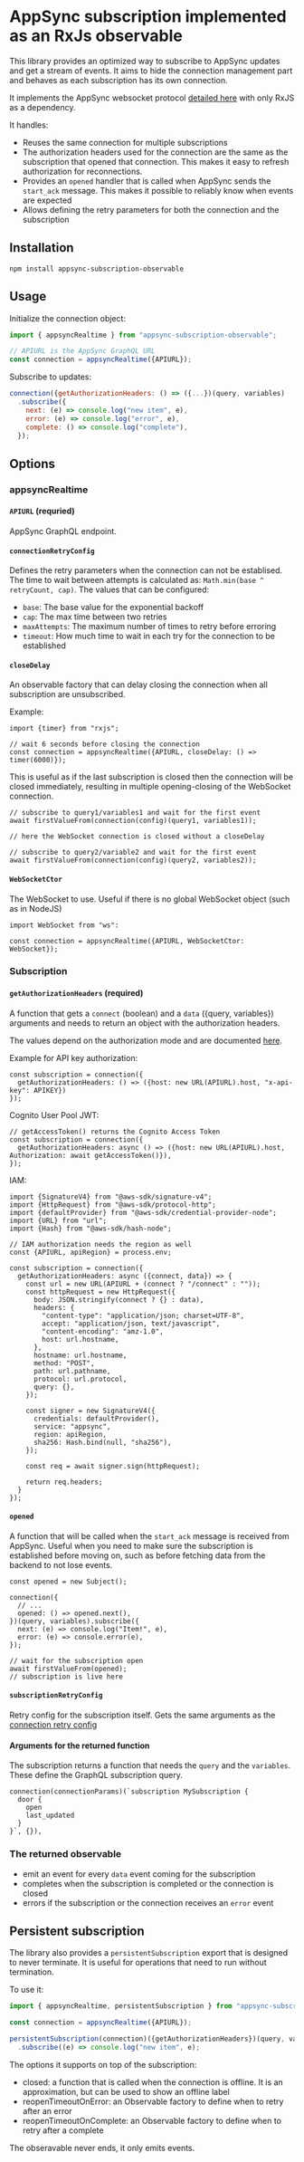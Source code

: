 # AppSync subscription implemented as an RxJs observable

This library provides an optimized way to subscribe to AppSync updates and get a stream of events. It aims to hide the connection management part and behaves as each subscription has its own connection.

It implements the AppSync websocket protocol [detailed here](https://docs.aws.amazon.com/appsync/latest/devguide/real-time-websocket-client.html) with only RxJS as a dependency.

It handles:

* Reuses the same connection for multiple subscriptions
* The authorization headers used for the connection are the same as the subscription that opened that connection. This makes it easy to refresh authorization for reconnections.
* Provides an ```opened``` handler that is called when AppSync sends the ```start_ack``` message. This makes it possible to reliably know when events are expected
* Allows defining the retry parameters for both the connection and the subscription

## Installation

```
npm install appsync-subscription-observable
```

## Usage

Initialize the connection object:

```js
import { appsyncRealtime } from "appsync-subscription-observable";

// APIURL is the AppSync GraphQL URL
const connection = appsyncRealtime({APIURL});
```

Subscribe to updates:

```js
connection({getAuthorizationHeaders: () => ({...})(query, variables)
  .subscribe({
    next: (e) => console.log("new item", e),
    error: (e) => console.log("error", e),
    complete: () => console.log("complete"),
  });
```

## Options

### appsyncRealtime

#### ```APIURL``` (requried)

AppSync GraphQL endpoint.

#### ```connectionRetryConfig```

Defines the retry parameters when the connection can not be establised. The time to wait between attempts is calculated as: ```Math.min(base ^ retryCount, cap)```. The values that can be configured:
  * ```base```: The base value for the exponential backoff
  * ```cap```: The max time between two retries
  * ```maxAttempts```: The maximum number of times to retry before erroring
  * ```timeout```: How much time to wait in each try for the connection to be established

#### ```closeDelay```

An observable factory that can delay closing the connection when all subscription are unsubscribed.

Example:

```
import {timer} from "rxjs";

// wait 6 seconds before closing the connection
const connection = appsyncRealtime({APIURL, closeDelay: () => timer(6000)});
```

This is useful as if the last subscription is closed then the connection will be closed immediately, resulting in multiple opening-closing of the WebSocket connection.

```
// subscribe to query1/variables1 and wait for the first event
await firstValueFrom(connection(config)(query1, variables1));

// here the WebSocket connection is closed without a closeDelay

// subscribe to query2/variable2 and wait for the first event
await firstValueFrom(connection(config)(query2, variables2));
```

#### ```WebSocketCtor```

The WebSocket to use. Useful if there is no global WebSocket object (such as in NodeJS)

```
import WebSocket from "ws":

const connection = appsyncRealtime({APIURL, WebSocketCtor: WebSocket});
```

### Subscription

#### ```getAuthorizationHeaders``` (required)

A function that gets a ```connect``` (boolean) and a ```data``` ({query, variables}) arguments and needs to return an object with the authorization headers.

The values depend on the authorization mode and are documented [here](https://docs.aws.amazon.com/appsync/latest/devguide/real-time-websocket-client.html#header-parameter-format-based-on-appsync-api-authorization-mode).

Example for API key authorization:

```
const subscription = connection({
  getAuthorizationHeaders: () => ({host: new URL(APIURL).host, "x-api-key": APIKEY})
});
```

Cognito User Pool JWT:

```
// getAccessToken() returns the Cognito Access Token
const subscription = connection({
  getAuthorizationHeaders: async () => ({host: new URL(APIURL).host, Authorization: await getAccessToken()}),
});
```

IAM:

```
import {SignatureV4} from "@aws-sdk/signature-v4";
import {HttpRequest} from "@aws-sdk/protocol-http";
import {defaultProvider} from "@aws-sdk/credential-provider-node";
import {URL} from "url";
import {Hash} from "@aws-sdk/hash-node";

// IAM authorization needs the region as well
const {APIURL, apiRegion} = process.env;

const subscription = connection({
  getAuthorizationHeaders: async ({connect, data}) => {
    const url = new URL(APIURL + (connect ? "/connect" : ""));
    const httpRequest = new HttpRequest({
      body: JSON.stringify(connect ? {} : data),
      headers: {
        "content-type": "application/json; charset=UTF-8",
        accept: "application/json, text/javascript",
        "content-encoding": "amz-1.0",
        host: url.hostname,
      },
      hostname: url.hostname,
      method: "POST",
      path: url.pathname,
      protocol: url.protocol,
      query: {},
    });
    
    const signer = new SignatureV4({
      credentials: defaultProvider(),
      service: "appsync",
      region: apiRegion,
      sha256: Hash.bind(null, "sha256"),
    });
    
    const req = await signer.sign(httpRequest);

    return req.headers;
  }
});

```

#### ```opened```

A function that will be called when the ```start_ack``` message is received from AppSync. Useful when you need to make sure the subscription is established before moving on, such as before fetching data from the backend to not lose events.

```
const opened = new Subject();

connection({
  // ...
  opened: () => opened.next(),
})(query, variables).subscribe({
  next: (e) => console.log("Item!", e),
  error: (e) => console.error(e),
});

// wait for the subscription open
await firstValueFrom(opened);
// subscription is live here
```

#### ```subscriptionRetryConfig```

Retry config for the subscription itself. Gets the same arguments as the [connection retry config](#connectionretryconfig)

#### Arguments for the returned function

The subscription returns a function that needs the ```query``` and the ```variables```. These define the GraphQL subscription query.

```
connection(connectionParams)(`subscription MySubscription {
  door {
    open
    last_updated
  }
}`, {}),
```

### The returned observable

* emit an event for every ```data``` event coming for the subscription
* completes when the subscription is completed or the connection is closed
* errors if the subscription or the connection receives an ```error``` event

## Persistent subscription

The library also provides a ```persistentSubscription``` export that is designed to never terminate. It is useful for operations that need to run without termination.

To use it:

```js
import { appsyncRealtime, persistentSubscription } from "appsync-subscription-observable";

const connection = appsyncRealtime({APIURL});

persistentSubscription(connection)({getAuthorizationHeaders})(query, variables)
  .subscribe((e) => console.log("new item", e);
```

The options it supports on top of the subscription:

* closed: a function that is called when the connection is offline. It is an approximation, but can be used to show an offline label
* reopenTimeoutOnError: an Observable factory to define when to retry after an error
* reopenTimeoutOnComplete: an Observable factory to define when to retry after a complete

The obseravable never ends, it only emits events.

